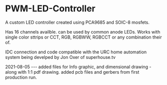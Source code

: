# PWM-LED-Controller

A custom LED controller created using PCA9685 and SOIC-8 mosfets.

Has 16 channels availble. can be used by common anode LEDs. 
Works with single color sttrips or CCT, RGB, RGBWW, RGBCCT or any combination their of.

IDC connection and code compatible with the URC home automation system being develped by Jon Oxer of superhouse.tv

2021-08-05 --- added files for Info graphic, and dimensional drawing - along with 1:1 pdf drawing. added pcb files and gerbers from first production run.
